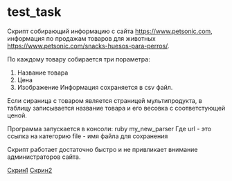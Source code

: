 # test_task

Скрипт собирающий информацию с сайта https://www.petsonic.com, информация по продажам товаров для животных 
https://www.petsonic.com/snacks-huesos-para-perros/.

По каждому товару собирается три пораметра:
1. Название товара
2. Цена
3. Изображение
Информация сохраняется в csv файл.

Если сираница с товаром является страницей мультипродукта, в таблицу записывается название товара и его
весовка с соответстующей ценой.

Программа запускается в консоли:
  ruby my_new_parser <url> <file>
Где url - это ссылка на категорию
    file - имя файла для сохранения

Скрипт работает достаточно быстро и не привликает внимание администраторов сайта.

[Скрин1](https://github.com/YanFym/test_task/blob/master/scn/%D0%A1%D0%BD%D0%B8%D0%BC%D0%BE%D0%BA%20%D1%8D%D0%BA%D1%80%D0%B0%D0%BD%D0%B0%20%D0%BE%D1%82%202019-09-03%2021-35-11.png)
[Скрин2](https://github.com/YanFym/test_task/blob/master/scn/%D0%A1%D0%BD%D0%B8%D0%BC%D0%BE%D0%BA%20%D1%8D%D0%BA%D1%80%D0%B0%D0%BD%D0%B0%20%D0%BE%D1%82%202019-09-03%2021-36-03.png)
